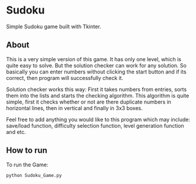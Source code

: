 Sudoku
========

Simple Sudoku game built with Tkinter.

About
-----

This is a very simple version of this game. It has only one level, which is quite easy to solve. But the solution checker can work for any solution. So basically you can enter numbers without clicking the start button and if its correct, then program will successfully check it. 

Solution checker works this way: First it takes numbers from entries, sorts them into the lists and starts the checking algorithm. This algorithm is quite simple, first it checks whether or not are there duplicate numbers in horizontal lines, then in vertical and finally in 3x3 boxes. 

Feel free to add anything you would like to this program which may include: save/load function, difficulty selection function, level generation function and etc.

How to run
----------
To run the Game:

    python Sudoku_Game.py


